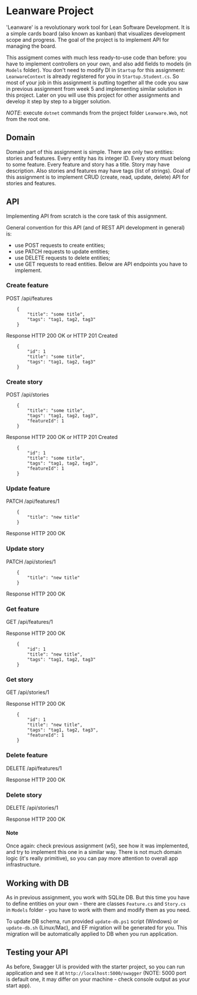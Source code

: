 # Leanware Project

'Leanware' is a revolutionary work tool for Lean Software Development. It is a simple cards board (also known as kanban) that visualizes development scope and progress. The goal of the project is to implement API for managing the board.

This assigment comes with much less ready-to-use code than before: you have to implement controllers on your own, and also add fields to models (in `Models` folder). You don't need to modify DI in `Startup` for this assignment: `LeanwareContext` is already registered for you in `Startup.Student.cs`. So most of your job in this assignment is putting together all the code you saw in previous assignment from week 5 and implementing similar solution in this project. Later on you will use this project for other assignments and develop it step by step to a bigger solution.

*NOTE*: execute `dotnet` commands from the project folder `Leanware.Web`, not from the root one.

## Domain

Domain part of this assignment is simple. There are only two entities: stories and features. Every entity has its integer ID. Every story must belong to some feature. Every feature and story has a title. Story may have description. Also stories and features may have tags (list of strings). Goal of this assignment is to implement CRUD (create, read, update, delete) API for stories and features.

## API

Implementing API from scratch is the core task of this assignment.

General convention for this API (and of REST API development in general) is:

- use POST requests to create entities;
- use PATCH requests to update entities;
- use DELETE requests to delete entities;
- use GET requests to read entities. Below are API endpoints you have to implement.

### Create feature

POST /api/features
```
    {
        "title": "some title",
        "tags": "tag1, tag2, tag3"
    }
```

Response
HTTP 200 OK or HTTP 201 Created
```
    {
        "id": 1
        "title": "some title",
        "tags": "tag1, tag2, tag3"
    }
```

### Create story

POST /api/stories
```
    {
        "title": "some title",
        "tags": "tag1, tag2, tag3",
        "featureId": 1
    }
```

Response
HTTP 200 OK or HTTP 201 Created
```
    {
        "id": 1
        "title": "some title",
        "tags": "tag1, tag2, tag3",
        "featureId": 1
    }
```

### Update feature

PATCH /api/features/1
```
    {
        "title": "new title"
    }
```

Response
HTTP 200 OK

### Update story

PATCH /api/stories/1
```
    {
        "title": "new title"
    }
```

Response
HTTP 200 OK

### Get feature

GET /api/features/1

Response
HTTP 200 OK
```
    {
        "id": 1
        "title": "new title",
        "tags": "tag1, tag2, tag3"
    }
```

### Get story

GET /api/stories/1

Response
HTTP 200 OK
```
    {
        "id": 1
        "title": "new title",
        "tags": "tag1, tag2, tag3",
        "featureId": 1
    }
```

### Delete feature

DELETE /api/features/1

Response
HTTP 200 OK

### Delete story

DELETE /api/stories/1

Response
HTTP 200 OK

#### Note

Once again: check previous assignment (w5), see how it was implemented, and try to implement this one in a similar way. There is not much domain logic (it's really primitive), so you can pay more attention to overall app infrastructure.

## Working with DB

As in previous assignment, you work with SQLite DB. But this time you have to define entities on your own - there are classes `Feature.cs` and `Story.cs` in `Models` folder - you have to work with them and modify them as you need.

To update DB schema, run provided `update-db.ps1` script (Windows) or `update-db.sh` (Linux/Mac), and EF migration will be generated for you. This migration will be automatically applied to DB when you run application.

## Testing your API

As before, Swagger UI is provided with the starter project, so you can run application and see it at `http://localhost:5000/swagger` (NOTE: 5000 port is default one, it may differ on your machine - check console output as your start app).
